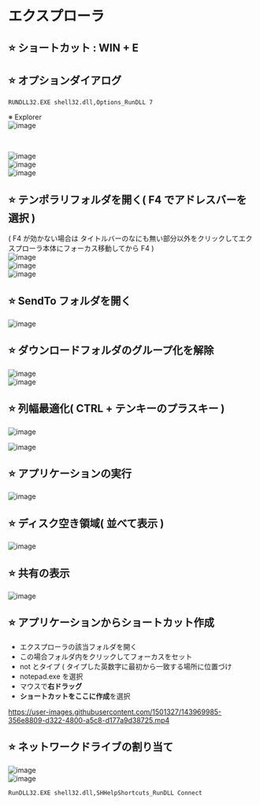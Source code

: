 # エクスプローラ

## ⭐ ショートカット : WIN + E

## ⭐ オプションダイアログ
```
RUNDLL32.EXE shell32.dll,Options_RunDLL 7
```
※ Explorer\
![image](https://github.com/winofsql/subject/assets/1501327/f1236dc1-f686-48ca-a668-8a852c8d84e8)

<br>

![image](https://github.com/winofsql/subject/assets/1501327/f06348a7-a646-4033-9390-c94a62bd7a3c)\
![image](https://github.com/winofsql/subject/assets/1501327/dfbc795f-5174-4532-9623-decc7aaeb8d9)\
![image](https://github.com/winofsql/subject/assets/1501327/9abe9b1e-eaf9-463d-9078-7f6959eb31ee)

## ⭐ テンポラリフォルダを開く( F4 でアドレスバーを選択 )
( F4 が効かない場合は タイトルバーのなにも無い部分以外をクリックしてエクスプローラ本体にフォーカス移動してから F4 )\
![image](https://github.com/winofsql/subject/assets/1501327/45b64b16-60b0-4e57-a954-a9d41836abd1)\
![image](https://github.com/winofsql/subject/assets/1501327/094cbdb7-810c-4305-b68d-19c73829383a)\
![image](https://github.com/winofsql/subject/assets/1501327/05477df8-f703-4005-9b40-d67778b40584)

## ⭐ SendTo フォルダを開く
![image](https://github.com/winofsql/subject/assets/1501327/94a37383-2062-493a-a14e-7df4371231f5)

## ⭐ ダウンロードフォルダのグループ化を解除
![image](https://github.com/winofsql/subject/assets/1501327/28ede7ae-331b-4df5-aa5a-9b181d8066f9)\
![image](https://github.com/winofsql/subject/assets/1501327/f85a9756-c496-4e82-ae11-302b14ab21a2)

## ⭐ 列幅最適化( CTRL + テンキーのプラスキー )

![image](https://user-images.githubusercontent.com/1501327/143816330-412fd0b0-4cb9-4b61-87b6-5a681e707c6f.png)

![image](https://user-images.githubusercontent.com/1501327/143816371-8251731e-c784-44aa-a6d6-2a9b8f1ccde9.png)

## ⭐ アプリケーションの実行

![image](https://user-images.githubusercontent.com/1501327/143816536-61595bcf-5343-4d68-963e-c9f50492d68d.png)

## ⭐ ディスク空き領域( 並べて表示 )
![image](https://user-images.githubusercontent.com/1501327/146667094-894f4cd2-1bdb-49de-99b2-a77bad4c43bd.png)

## ⭐ 共有の表示
![image](https://user-images.githubusercontent.com/1501327/146667015-7635ea68-d695-47e8-8510-d709e3873eff.png)


## ⭐ アプリケーションからショートカット作成
- エクスプローラの該当フォルダを開く
- この場合フォルダ内をクリックしてフォーカスをセット
- not とタイプ ( タイプした英数字に最初から一致する場所に位置づけ
- notepad.exe を選択
- マウスで**右ドラッグ**
- **ショートカットをここに作成**を選択

https://user-images.githubusercontent.com/1501327/143969985-356e8809-d322-4800-a5c8-d177a9d38725.mp4

## ⭐ ネットワークドライブの割り当て
![image](https://user-images.githubusercontent.com/1501327/145709610-9b2ca13c-c9b9-40ec-9f32-5aeee4f7958c.png)\
![image](https://user-images.githubusercontent.com/1501327/145709683-308d98be-e09d-4ef7-ada0-1814126d56a2.png)

```
RunDLL32.EXE shell32.dll,SHHelpShortcuts_RunDLL Connect
```
